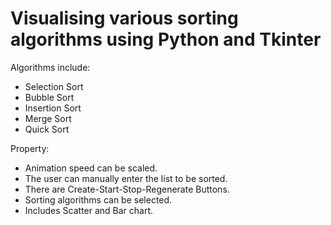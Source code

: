 
# Visualising various sorting algorithms using Python and Tkinter

Algorithms include:

- Selection Sort
- Bubble Sort
- Insertion Sort
- Merge Sort
- Quick Sort

Property:

- Animation speed can be scaled.
- The user can manually enter the list to be sorted.
- There are Create-Start-Stop-Regenerate Buttons.
- Sorting algorithms can be selected.
- Includes Scatter and Bar chart.


